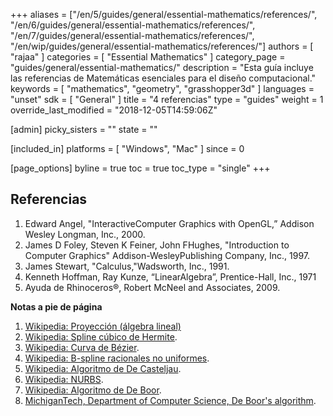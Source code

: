 +++
aliases = ["/en/5/guides/general/essential-mathematics/references/", "/en/6/guides/general/essential-mathematics/references/", "/en/7/guides/general/essential-mathematics/references/", "/en/wip/guides/general/essential-mathematics/references/"]
authors = [ "rajaa" ]
categories = [ "Essential Mathematics" ]
category_page = "guides/general/essential-mathematics/"
description = "Esta guía incluye las referencias de Matemáticas esenciales para el diseño computacional."
keywords = [ "mathematics", "geometry", "grasshopper3d" ]
languages = "unset"
sdk = [ "General" ]
title = "4 referencias"
type = "guides"
weight = 1
override_last_modified = "2018-12-05T14:59:06Z"

[admin]
picky_sisters = ""
state = ""

[included_in]
platforms = [ "Windows", "Mac" ]
since = 0

[page_options]
byline = true
toc = true
toc_type = "single"
+++

## Referencias

1. Edward Angel, "InteractiveComputer Graphics with OpenGL,” Addison Wesley Longman, Inc., 2000.
2. James D Foley, Steven K Feiner, John FHughes, "Introduction to Computer Graphics" Addison-WesleyPublishing Company, Inc., 1997.
3. James Stewart, "Calculus,"Wadsworth, Inc., 1991.
4. Kenneth Hoffman, Ray Kunze, “LinearAlgebra”, Prentice-Hall, Inc., 1971
5. Ayuda de Rhinoceros®, Robert McNeel and Associates, 2009.

**Notas a pie de página**

1. [Wikipedia: Proyección (álgebra lineal)](http://en.wikipedia.org/wiki/Projection_(linear_algebra))   
2. [Wikipedia: Spline cúbico de Hermite](http://en.wikipedia.org/wiki/Cubic_Hermite_spline).  
3. [Wikipedia: Curva de Bézier](http://en.wikipedia.org/wiki/B%25C3%25A9zier_curve).  
4. [Wikipedia: ](http://en.wikipedia.org/wiki/Non-uniform_rational_B-spline) [B-spline racionales no uniformes](http://en.wikipedia.org/wiki/Non-uniform_rational_B-spline).  
5. [Wikipedia: Algoritmo de De Casteljau](http://en.wikipedia.org/wiki/De_Casteljau%27s_algorithm).  
  1. [Wikipedia: NURBS](http://en.wikipedia.org/wiki/NURBS).  
6. [Wikipedia: Algoritmo de De Boor](http://en.wikipedia.org/wiki/De_Boor's_algorithm).  
7. [MichiganTech, Department of Computer Science, De Boor's algorithm](http://www.cs.mtu.edu/~shene/COURSES/cs3621/NOTES/spline/de-Boor.html).  
